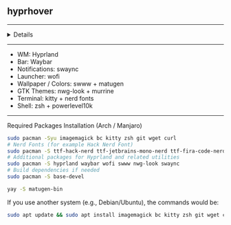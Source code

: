 ## hyprhover

---

<details>
<img width="1920" height="1080" alt="изображение" src="https://github.com/user-attachments/assets/bcc3a368-2d6b-463a-87bf-cc670567df6c" />
<img width="1920" height="1080" alt="изображение" src="https://github.com/user-attachments/assets/b377dbca-096a-434a-abb3-14ac5e7852f9" />
</details>

---

- WM: Hyprland
- Bar: Waybar
- Notifications: swaync
- Launcher: wofi
- Wallpaper / Colors: swww + matugen
- GTK Themes: nwg-look + murrine
- Terminal: kitty + nerd fonts
- Shell: zsh + powerlevel10k

---

Required Packages Installation (Arch / Manjaro)

```bash
sudo pacman -Syu imagemagick bc kitty zsh git wget curl
# Nerd Fonts (for example Hack Nerd Font)
sudo pacman -S ttf-hack-nerd ttf-jetbrains-mono-nerd ttf-fira-code-nerd
# Additional packages for Hyprland and related utilities
sudo pacman -S hyprland waybar wofi swww nwg-look swaync
# Build dependencies if needed
sudo pacman -S base-devel

yay -S matugen-bin
```
If you use another system (e.g., Debian/Ubuntu), the commands would be:

```bash
sudo apt update && sudo apt install imagemagick bc kitty zsh git wget curl fonts-hack-ttf
```
